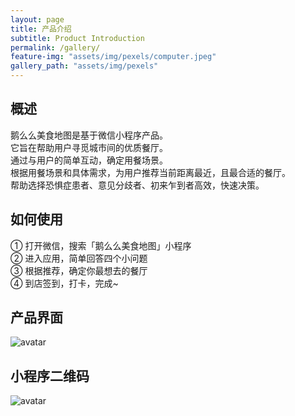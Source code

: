 ```yaml
---
layout: page
title: 产品介绍
subtitle: Product Introduction
permalink: /gallery/
feature-img: "assets/img/pexels/computer.jpeg"
gallery_path: "assets/img/pexels"
---
```



## 概述

鹅么么美食地图是基于微信小程序产品。<br/>
它旨在帮助用户寻觅城市间的优质餐厅。<br/>
通过与用户的简单互动，确定用餐场景。<br/>
根据用餐场景和具体需求，为用户推荐当前距离最近，且最合适的餐厅。<br/>
帮助选择恐惧症患者、意见分歧者、初来乍到者高效，快速决策。<br/>

## 如何使用

① 打开微信，搜索「鹅么么美食地图」小程序<br/>
② 进入应用，简单回答四个小问题<br/>
③ 根据推荐，确定你最想去的餐厅<br/>
④ 到店签到，打卡，完成~<br/>


## 产品界面

![avatar](https://nanae.jaward.cn/blog/uiui.png)

## 小程序二维码

![avatar](https://nanae.jaward.cn/blog/qcode.jpg)